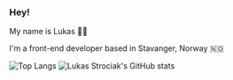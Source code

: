### Hey!

My name is Lukas 👋🏻

I'm a front-end developer based in Stavanger, Norway 🇳🇴

![Top Langs](https://github-readme-stats.vercel.app/api/top-langs/?username=luk-str)  ![Lukas Strociak's GitHub stats](https://github-readme-stats.vercel.app/api?username=luk-str&show_icons=true&theme=graywhite&hide_title=true&count_private=true)

<!--
**luk-str/luk-str** is a ✨ _special_ ✨ repository because its `README.md` (this file) appears on your GitHub profile.

Here are some ideas to get you started:

- 🔭 I’m currently working on ...
- 🌱 I’m currently learning ...
- 👯 I’m looking to collaborate on ...
- 🤔 I’m looking for help with ...
- 💬 Ask me about ...
- 📫 How to reach me: ...
- 😄 Pronouns: ...
- ⚡ Fun fact: ...
-->
